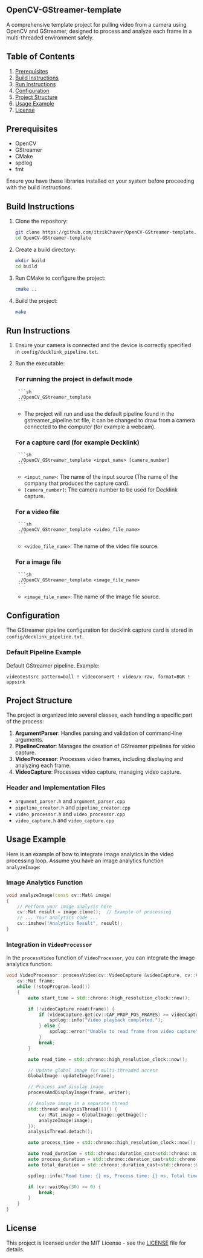 ## OpenCV-GStreamer-template

A comprehensive template project for pulling video from a camera using OpenCV and GStreamer, designed to process and analyze each frame in a multi-threaded environment safely.

## Table of Contents

1. [Prerequisites](#prerequisites)
2. [Build Instructions](#build-instructions)
3. [Run Instructions](#run-instructions)
4. [Configuration](#configuration)
5. [Project Structure](#project-structure)
6. [Usage Example](#usage-example)
7. [License](#license)

## Prerequisites

- OpenCV
- GStreamer
- CMake
- spdlog
- fmt

Ensure you have these libraries installed on your system before proceeding with the build instructions.

## Build Instructions

1. Clone the repository:
    ```sh
    git clone https://github.com/itzikChaver/OpenCV-GStreamer-template.git
    cd OpenCV-GStreamer-template
    ```

2. Create a build directory:
    ```sh
    mkdir build
    cd build
    ```

3. Run CMake to configure the project:
    ```sh
    cmake ..
    ```

4. Build the project:
    ```sh
    make
    ```

## Run Instructions

1. Ensure your camera is connected and the device is correctly specified in `config/decklink_pipeline.txt`.

2. Run the executable:

    ### For running the project in default mode
        ```sh
        ./OpenCV_GStreamer_template
        ```
    - The project will run and use the default pipeline found in the gstreamer_pipeline.txt file, it can be changed to draw from a camera connected to the computer (for example a webcam).

    ### For a capture card (for example Decklink)
        ```sh
        ./OpenCV_GStreamer_template <input_name> [camera_number]
        ```
    - `<input_name>`: The name of the input source (The name of the company that produces the capture card).
    - `[camera_number]`: The camera number to be used for Decklink capture.

    ### For a video file
        ```sh
        ./OpenCV_GStreamer_template <video_file_name> 
        ```
    - `<video_file_name>`: The name of the video file source.

    ### For a image file
        ```sh
        ./OpenCV_GStreamer_template <image_file_name> 
        ```
    - `<image_file_name>`: The name of the image file source.


## Configuration

The GStreamer pipeline configuration for decklink capture card is stored in `config/decklink_pipeline.txt`. 

### Default Pipeline Example

Default GStreamer pipeline. Example:
```
videotestsrc pattern=ball ! videoconvert ! video/x-raw, format=BGR ! appsink
```

## Project Structure

The project is organized into several classes, each handling a specific part of the process:

1. **ArgumentParser**: Handles parsing and validation of command-line arguments.
2. **PipelineCreator**: Manages the creation of GStreamer pipelines for video capture.
3. **VideoProcessor**: Processes video frames, including displaying and analyzing each frame.
4. **VideoCapture**: Processes video capture, managing video capture.

### Header and Implementation Files

- `argument_parser.h` and `argument_parser.cpp`
- `pipeline_creator.h` and `pipeline_creator.cpp`
- `video_processor.h` and `video_processor.cpp`
- `video_capture.h` and `video_capture.cpp`

## Usage Example

Here is an example of how to integrate image analytics in the video processing loop. Assume you have an image analytics function `analyzeImage`:

### Image Analytics Function

```cpp
void analyzeImage(const cv::Mat& image) 
{
    // Perform your image analysis here
    cv::Mat result = image.clone();  // Example of processing
    // ... Your analytics code ...
    cv::imshow("Analytics Result", result);
}
```

### Integration in `VideoProcessor`

In the `processVideo` function of `VideoProcessor`, you can integrate the image analytics function:

```cpp
void VideoProcessor::processVideo(cv::VideoCapture &videoCapture, cv::VideoWriter &writer, std::atomic<bool> &stopProgram) {
    cv::Mat frame;
    while (!stopProgram.load()) 
    {
        auto start_time = std::chrono::high_resolution_clock::now();

        if (!videoCapture.read(frame)) {
            if (videoCapture.get(cv::CAP_PROP_POS_FRAMES) >= videoCapture.get(cv::CAP_PROP_FRAME_COUNT)) {
                spdlog::info("Video playback completed.");
            } else {
                spdlog::error("Unable to read frame from video capture");
            }
            break;
        }

        auto read_time = std::chrono::high_resolution_clock::now();

        // Update global image for multi-threaded access
        GlobalImage::updateImage(frame);

        // Process and display image
        processAndDisplayImage(frame, writer);

        // Analyze image in a separate thread
        std::thread analysisThread([]() {
            cv::Mat image = GlobalImage::getImage();
            analyzeImage(image);
        });
        analysisThread.detach();

        auto process_time = std::chrono::high_resolution_clock::now();

        auto read_duration = std::chrono::duration_cast<std::chrono::milliseconds>(read_time - start_time);
        auto process_duration = std::chrono::duration_cast<std::chrono::milliseconds>(process_time - read_time);
        auto total_duration = std::chrono::duration_cast<std::chrono::milliseconds>(process_time - start_time);

        spdlog::info("Read time: {} ms, Process time: {} ms, Total time: {} ms", read_duration.count(), process_duration.count(), total_duration.count());

        if (cv::waitKey(30) >= 0) {
            break;
        }
    }
}
```

## License

This project is licensed under the MIT License - see the [LICENSE](LICENSE) file for details.

